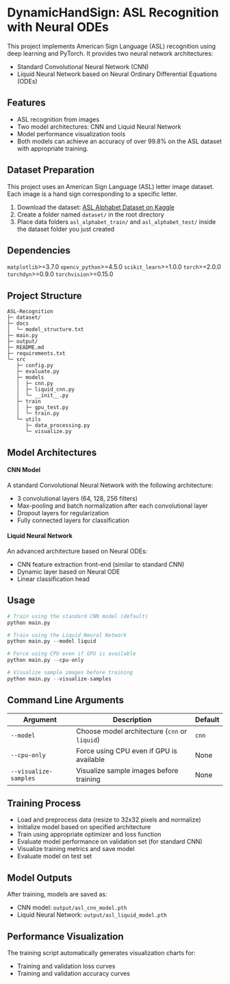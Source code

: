 # DynamicHandSign: ASL Recognition with Neural ODEs

This project implements American Sign Language (ASL) recognition using deep learning and PyTorch. It provides two neural network architectures:

- Standard Convolutional Neural Network (CNN)
- Liquid Neural Network based on Neural Ordinary Differential Equations (ODEs)

## Features
- ASL recognition from images
- Two model architectures: CNN and Liquid Neural Network
- Model performance visualization tools
- Both models can achieve an accuracy of over 99.8% on the ASL dataset with appropriate training.


## Dataset Preparation
This project uses an American Sign Language (ASL) letter image dataset. Each image is a hand sign corresponding to a specific letter.

1. Download the dataset: [ASL Alphabet Dataset on Kaggle ](https://www.kaggle.com/datasets/grassknoted/asl-alphabet)
2. Create a folder named `dataset/` in the root directory
3. Place data folders `asl_alphabet_train/` and `asl_alphabet_test/` inside the dataset folder you just created

## Dependencies

`matplotlib`>=3.7.0
`opencv_python`>=4.5.0
`scikit_learn`>=1.0.0
`torch`>=2.0.0
`torchdyn`>=0.9.0
`torchvision`>=0.15.0

## Project Structure
```
ASL-Recognition
├─ dataset/
├─ docs
│  └─ model_structure.txt
├─ main.py
├─ output/
├─ README.md
├─ requirements.txt
└─ src
   ├─ config.py
   ├─ evaluate.py
   ├─ models
   │  ├─ cnn.py
   │  ├─ liquid_cnn.py
   │  └─ __init__.py
   ├─ train
   │  ├─ gpu_test.py
   │  └─ train.py
   └─ utils
      ├─ data_processing.py
      └─ visualize.py
```
## Model Architectures

#### CNN Model
A standard Convolutional Neural Network with the following architecture:

- 3 convolutional layers (64, 128, 256 filters)
- Max-pooling and batch normalization after each convolutional layer
- Dropout layers for regularization
- Fully connected layers for classification

#### Liquid Neural Network
An advanced architecture based on Neural ODEs:

- CNN feature extraction front-end (similar to standard CNN)
- Dynamic layer based on Neural ODE
- Linear classification head


## Usage
```Python
# Train using the standard CNN model (default)
python main.py

# Train using the Liquid Neural Network
python main.py --model liquid

# Force using CPU even if GPU is available
python main.py --cpu-only

# Visualize sample images before training
python main.py --visualize-samples
```

## Command Line Arguments

| Argument              | Description                                   | Default |
| --------------------- | --------------------------------------------- | ------- |
| `--model`             | Choose model architecture (`cnn` or `liquid`) | `cnn`   |
| `--cpu-only`          | Force using CPU even if GPU is available      | None    |
| `--visualize-samples` | Visualize sample images before training       | None    |


## Training Process
- Load and preprocess data (resize to 32x32 pixels and normalize)
- Initialize model based on specified architecture
- Train using appropriate optimizer and loss function
- Evaluate model performance on validation set (for standard CNN)
- Visualize training metrics and save model
- Evaluate model on test set

## Model Outputs
After training, models are saved as:

- CNN model: `output/asl_cnn_model.pth`
- Liquid Neural Network: `output/asl_liquid_model.pth`

## Performance Visualization
The training script automatically generates visualization charts for:
- Training and validation loss curves
- Training and validation accuracy curves

